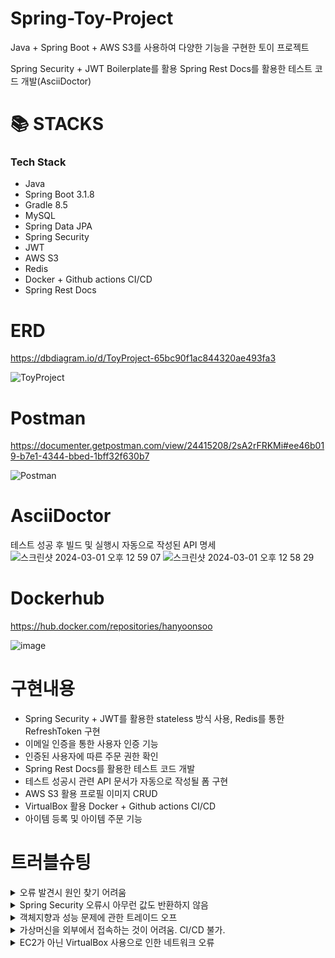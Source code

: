 # Spring-Toy-Project

Java + Spring Boot + AWS S3를 사용하여 다양한 기능을 구현한 토이 프로젝트

Spring Security + JWT Boilerplate를 활용
Spring Rest Docs를 활용한 테스트 코드 개발(AsciiDoctor)


# 📚 STACKS

### Tech Stack

+ Java
+ Spring Boot 3.1.8
+ Gradle 8.5
+ MySQL
+ Spring Data JPA
+ Spring Security
+ JWT
+ AWS S3
+ Redis
+ Docker + Github actions CI/CD
+ Spring Rest Docs

# ERD
<https://dbdiagram.io/d/ToyProject-65bc90f1ac844320ae493fa3>

![ToyProject](https://github.com/HanYoonSoo/Spring-Toy-Project/assets/114587653/9f3fe04d-25f1-4a00-b055-6391c83fe779)

# Postman
<https://documenter.getpostman.com/view/24415208/2sA2rFRKMi#ee46b019-b7e1-4344-bbed-1bff32f630b7>

![Postman](https://github.com/HanYoonSoo/Spring-Toy-Project/assets/114587653/438361b0-0529-4f1e-af86-7c1cc9f7ab83)

# AsciiDoctor

테스트 성공 후 빌드 및 실행시 자동으로 작성된 API 명세
![스크린샷 2024-03-01 오후 12 59 07](https://github.com/HanYoonSoo/Spring-Toy-Project/assets/114587653/f00536bc-cfee-4ecc-8d79-467dd0b3d5a0)
![스크린샷 2024-03-01 오후 12 58 29](https://github.com/HanYoonSoo/Spring-Toy-Project/assets/114587653/9927d098-e9d0-465e-9f19-56648a852a16)

# Dockerhub
<https://hub.docker.com/repositories/hanyoonsoo>

![image](https://github.com/HanYoonSoo/Spring-Toy-Project/assets/114587653/bd6f789c-96b2-4d77-92a9-8cb622961077)

# 구현내용

+ Spring Security + JWT를 활용한 stateless 방식 사용, Redis를 통한 RefreshToken 구현
+ 이메일 인증을 통한 사용자 인증 기능
+ 인증된 사용자에 따른 주문 권한 확인
+ Spring Rest Docs를 활용한 테스트 코드 개발
+ 테스트 성공시 관련 API 문서가 자동으로 작성될 폼 구현
+ AWS S3 활용 프로필 이미지 CRUD
+ VirtualBox 활용 Docker + Github actions CI/CD
+ 아이템 등록 및 아이템 주문 기능

# 트러블슈팅

<details>
  <summary>오류 발견시 원인 찾기 어려움</summary>
  Spring Security를 비롯한 다양한 오류들에서 발생하는 문제의 원일을 찾는 것이 어려움. 따라서, Spring Rest Docs를 활용한 테스트 코드 작성 및 오류 발생시 적절한 예외처리를 하는 예외처리 핸들러 사용.
</details>

<details>
  <summary>Spring Security 오류시 아무런 값도 반환하지 않음</summary>
  Spring Security Filter는 일반 Filter로 DispatchServlet전에 동작하여 Controller까지 전달되지 않음. 따라서, Spring Security 필터 및 검증 단계에서 에러 발생시 response에 관련 정보를 담음으로 해결.
</details>

<details>
  <summary>객체지향과 성능 문제에 관한 트레이드 오프</summary>
  성능을 고려하지 않고 객체지향적으로만 설계할 경우 삭제 및 업데이트 시 리스트의 반복문으로 시간 낭비가 발생가능. 반면에 성능에 이점을 두어 설계를 진행할 경우 한번의 쿼리만 나가지만 객체지향적 설계가 아님. 프로젝트 특성상 리스트에 큰 값이 없기 때문에 CRD의 경우는 객체지향적 설계를 하였고 Update의 경우에만 쿼리가 한번만 나가도록 설계.
</details>

<details>
  <summary>가상머신을 외부에서 접속하는 것이 어려움. CI/CD 불가.</summary>
  공유기 환경 내부에 있는 컴퓨터 환경 내부에 있기 때문에 접근하는 것이 어려움. 따라서, 가상머신의 네트워크 환경을 어댑터에 브릿지로 설정하여 일반 데스크탑처럼 호스트로 인식. 그 후, 공유기에 VPN 환경 구축 후 ssh로 접속 가능. 또한, 가상머신 내부의 포트에 접속하려면 가상머신에 접속할 수 있는 외부 IP가 필요함. Ngrok 구성을 통하여 문제 해결.
</details>

<details>
  <summary>EC2가 아닌 VirtualBox 사용으로 인한 네트워크 오류</summary>
  EC2와는 달리 VirtualBox는 직접 네트워크 구성을 해줘야 함. 방화벽을 작동시키지 않으면 openssh-server를 적용한 22 포트 이외에는 전부 막혀있음. 따라서, ufw를 활성화하고 적절한 포트를 열어줌으로 문제 해결.
</details>









